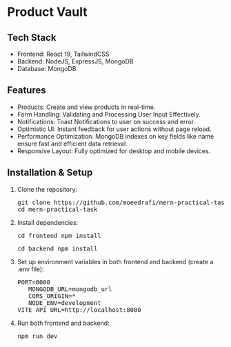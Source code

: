 # Product Vault

## Tech Stack

- Frontend: React 19, TailwindCSS
- Backend: NodeJS, ExpressJS, MongoDB
- Database:  MongoDB

## Features

- Products: Create and view products in real-time.
- Form Handling: Validating and Processing User Input Effectively.
- Notifications: Toast Notifications to user on success and error.
- Optimistic UI: Instant feedback for user actions without page reload.
- Performance Optimization: MongoDB indexes on key fields like name ensure fast and efficient data retrieval.
- Responsive Layout: Fully optimized for desktop and mobile devices.

## Installation & Setup

1. Clone the repository:
   <pre>git clone https://github.com/moeedrafi/mern-practical-task.git
   cd mern-practical-task</pre>
2. Install dependencies:
   <pre>cd frontend npm install</pre>
   <pre>cd backend npm install</pre>
3. Set up environment variables in both frontend and backend (create a .env file):
   <pre>PORT=8000
      MONGODB_URL=mongodb_url
      CORS_ORIGIN=*
      NODE_ENV=development
   VITE_API_URL=http://localhost:8000</pre>
4. Run both frontend and backend: 
   <pre>npm run dev</pre>
